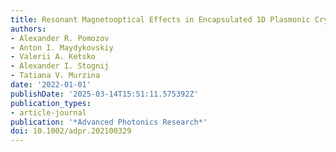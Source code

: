 ```yaml
---
title: Resonant Magnetooptical Effects in Encapsulated 1D Plasmonic Crystals
authors:
- Alexander R. Pomozov
- Anton I. Maydykovskiy
- Valerii A. Ketsko
- Alexander I. Stognij
- Tatiana V. Murzina
date: '2022-01-01'
publishDate: '2025-03-14T15:51:11.575392Z'
publication_types:
- article-journal
publication: '*Advanced Photonics Research*'
doi: 10.1002/adpr.202100329
---
```

